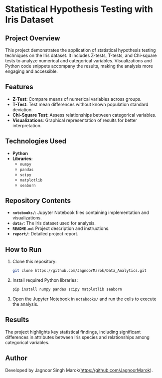 # Statistical Hypothesis Testing with Iris Dataset  

## Project Overview  
This project demonstrates the application of statistical hypothesis testing techniques on the Iris dataset. It includes Z-tests, T-tests, and Chi-square tests to analyze numerical and categorical variables. Visualizations and Python code snippets accompany the results, making the analysis more engaging and accessible.  

## Features  
- **Z-Test**: Compare means of numerical variables across groups.  
- **T-Test**: Test mean differences without known population standard deviation.  
- **Chi-Square Test**: Assess relationships between categorical variables.  
- **Visualizations**: Graphical representation of results for better interpretation.  

## Technologies Used  
- **Python**  
- **Libraries**:  
  - `numpy`  
  - `pandas`  
  - `scipy`  
  - `matplotlib`  
  - `seaborn`  

## Repository Contents  
- **`notebooks/`**: Jupyter Notebook files containing implementation and visualizations.  
- **`data/`**: The Iris dataset used for analysis.  
- **`README.md`**: Project description and instructions.  
- **`report/`**: Detailed project report.  

## How to Run  
1. Clone this repository:  
   ```bash  
   git clone https://github.com/JagnoorMarok/Data_Analytics.git  
   ```  
2. Install required Python libraries:  
   ```bash  
   pip install numpy pandas scipy matplotlib seaborn  
   ```  
3. Open the Jupyter Notebook in `notebooks/` and run the cells to execute the analysis.  

## Results  
The project highlights key statistical findings, including significant differences in attributes between Iris species and relationships among categorical variables.  

## Author  
Developed by Jagnoor Singh Marok(https://github.com/JagnoorMarok).  
